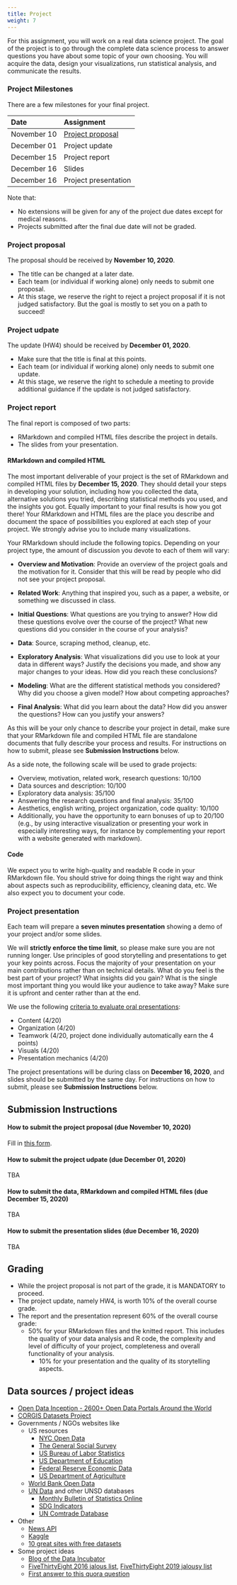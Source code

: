 ```yaml
---
title: Project
weight: 7
---
```


For this assignment, you will work on a real data science project. 
The goal of the project is to go through the complete data science process to answer questions you have about some topic of your own choosing. 
You will acquire the data, design your visualizations, run statistical analysis, and communicate the results.

### Project Milestones
There are a few milestones for your final project. 

| Date |  Assignment |
| :---  | :---  |
| November 10 | [Project proposal](https://docs.google.com/forms/d/e/1FAIpQLSdGYKtNvyeEFOzz6PPF4TZKtNe1jPVzKdGrCWrx0cHFUqkKGg/viewform) |
| December 01 | Project update |
| December 15 | Project report |
| December 16 | Slides |
| December 16 | Project presentation |

Note that:

* No extensions will be given for any of the project due dates except for medical reasons.
* Projects submitted after the final due date will not be graded. 

### Project proposal

The proposal should be received by **November 10, 2020**.

* The title can be changed at a later date. 
* Each team (or individual if working alone) only needs to submit one proposal. 
* At this stage, we reserve the right to reject a project proposal if it is not 
judged satisfactory. But the goal is mostly to set you on a path to succeed! 

### Project udpate

The update (HW4) should be received by **December 01, 2020**.

* Make sure that the title is final at this points.
* Each team (or individual if working alone) only needs to submit one update. 
* At this stage, we reserve the right to schedule a meeting to provide additional guidance if 
the update is not judged satisfactory.


### Project report

The final report is composed of two parts:

* RMarkdown and compiled HTML files describe the project in details.
* The slides from your presentation.

#### RMarkdown and compiled HTML
The most important deliverable of your project is the set of RMarkdown and compiled HTML files by **December 15, 2020**. 
They should detail your steps in developing your solution, including how you collected the data, alternative solutions you tried, describing statistical methods you used, and the insights you got. 
Equally important to your final results is how you got there! 
Your RMarkdown and HTML files are the place you describe and document the space of possibilities you explored at each step of your project. 
We strongly advise you to include many visualizations.

Your RMarkdown should include the following topics. 
Depending on your project type, the amount of discussion you devote to each of them will vary:

* **Overview and Motivation**: Provide an overview of the project goals and the motivation for it. Consider that this will be read by people who did not see your project proposal.

* **Related Work**: Anything that inspired you, such as a paper, a website, or something we discussed in class.

* **Initial Questions**: What questions are you trying to answer? How did these questions evolve over the course of the project? What new questions did you consider in the course of your analysis?

* **Data**: Source, scraping method, cleanup, etc.

* **Exploratory Analysis**: What visualizations did you use to look at your data in different ways? Justify the decisions you made, and show any major changes to your ideas. How did you reach these conclusions?

* **Modeling**: What are the different statistical methods you considered? Why did you choose a given model? 
How about competing approaches?

* **Final Analysis**: What did you learn about the data? How did you answer the questions? How can you justify your answers?

As this will be your only chance to describe your project in detail, make sure that your RMarkdown file and compiled HTML file are standalone documents that fully describe your process and results. 
For instructions on how to submit, please see **Submission Instructions** below.

As a side note, the following scale will be used to grade projects:

* Overview, motivation, related work, research questions: 10/100
* Data sources and description: 10/100
* Exploratory data analysis: 35/100
* Answering the research questions and final analysis: 35/100
* Aesthetics, english writing, project organization, code quality: 10/100
* Additionally, you have the opportunity to earn bonuses of up to 20/100 (e.g., by using interactive visualization or presenting your work in especially interesting ways, for instance by complementing your report with a website generated with markdown).


#### Code
We expect you to write high-quality and readable R code in your RMarkdown file. 
You should strive for doing things the right way and think about aspects such as reproducibility, efficiency, cleaning data, etc. 
We also expect you to document your code.

### Project presentation
Each team will prepare a **seven minutes presentation** showing a demo of your project and/or some slides. 

We will **strictly enforce the time limit**, so please make sure you are not running longer. 
Use principles of good storytelling and presentations to get your key points across.
Focus the majority of your presentation on your main contributions rather than on technical details. 
What do you feel is the best part of your project? 
What insights did you gain? 
What is the single most important thing you would like your audience to take away? 
Make sure it is upfront and center rather than at the end.

We use the following [criteria to evaluate oral presentations](https://dept.writing.wisc.edu/wac/the-challenge-of-evaluating-oral-presentations/):

* Content (4/20)
* Organization (4/20)
* Teamwork (4/20, project done individually automatically earn the 4 points)
* Visuals (4/20)
* Presentation mechanics (4/20)

The project presentations will be during class on **December 16, 2020**, and slides should be submitted by the same day.
For instructions on how to submit, please see **Submission Instructions** below.

## Submission Instructions

#### How to submit the project proposal (due November 10, 2020)
Fill in [this form](https://docs.google.com/forms/d/e/1FAIpQLSdGYKtNvyeEFOzz6PPF4TZKtNe1jPVzKdGrCWrx0cHFUqkKGg/viewform).

#### How to submit the project udpate (due December 01, 2020)
TBA

#### How to submit the data, RMarkdown and compiled HTML files (due December 15, 2020)
TBA

#### How to submit the presentation slides (due December 16, 2020)
TBA 


## Grading

* While the project proposal is not part of the grade, it is MANDATORY to proceed.
* The project update, namely HW4, is worth 10% of the overall course grade.
* The report and the presentation represent 60% of the overall course grade:
  * 50% for your RMarkdown files and the knitted report. 
	This includes the quality of your data analysis and R code, the complexity and level 
	of difficulty of your project, completeness and overall functionality of your analysis. 
	* 10% for your presentation and the quality of its storytelling aspects.

## Data sources / project ideas

* [Open Data Inception - 2600+ Open Data Portals Around the World](https://opendatainception.io/)
* [CORGIS Datasets Project](https://corgis-edu.github.io/corgis/)
* Governments / NGOs websites like
    * US resources
        * [NYC Open Data](https://opendata.cityofnewyork.us/)
        * [The General Social Survey](https://gss.norc.org/)
        * [US Bureau of Labor Statistics](https://www.bls.gov/)
        * [US Department of Education](https://www2.ed.gov/rschstat/landing.jhtml)
        * [Federal Reserve Economic Data](https://fred.stlouisfed.org/)
        * [US Department of Agriculture](https://www.nass.usda.gov/Quick_Stats/)
    * [World Bank Open Data](https://data.worldbank.org/)
    * [UN Data](http://data.un.org/) and other UNSD databases
        * [Monthly Bulletin of Statistics Online](https://unstats.un.org/unsd/mbs/app/DataSearchTable.aspx)
        * [SDG Indicators](https://unstats.un.org/sdgs/indicators/database)
        * [UN Comtrade Database](https://comtrade.un.org/)
* Other
    * [News API](https://newsapi.org/)
    * [Kaggle](https://www.kaggle.com/)
    * [10 great sites with free datasets](https://towardsdatascience.com/top-10-great-sites-with-free-data-sets-581ac8f6334)
* Some project ideas
    * [Blog of the Data Incubator](https://blog.thedataincubator.com/2016/10/data-science-project-ideas/)
    * [FiveThirtyEight 2016 jalous list](https://fivethirtyeight.com/features/damn-we-wish-wed-written-these-11-stories/), [FiveThirtyEight 2019 jalousy list](https://fivethirtyeight.com/features/damn-we-wish-wed-written-these-17-stories/)
    * [First answer to this quora question](https://www.quora.com/What-are-some-good-data-science-projects?share=1)

